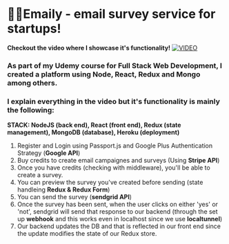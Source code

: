 # 🚀📝Emaily - email survey service for startups!
**Checkout the video where I showcase it's functionality!**
[![VIDEO](https://i.imgur.com/0pHvilS.png)](https://www.youtube.com/watch?v=6jMhy9LFtiE)

### As part of my Udemy course for Full Stack Web Development, I created a platform using Node, React, Redux and Mongo among others.

### I explain everything in the video but it's functionality is mainly the following:

**STACK: NodeJS (back end), React (front end), Redux (state management), MongoDB (database), Heroku (deployment)**

1. Register and Login using Passport.js and Google Plus Authentication Strategy (**Google API**)
2. Buy credits to create email campaignes and surveys (Using **Stripe API**)
3. Once you have credits (checking with middleware), you'll be able to create a survey.
4. You can preview the survey you've created before sending (state handleing **Redux & Redux Form**)
5. You can send the survey (**sendgrid API**) 
6. Once the survey has been sent, when the user clicks on either 'yes' or 'not', sendgrid will send that response to our backend (through the set up **webhook** and this works even in localhost since we use **localtunnel**)
7. Our backend updates the DB and that is reflected in our front end since the update modifies the state of our Redux store.
